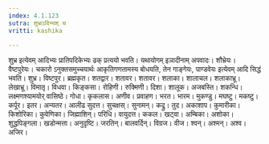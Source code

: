 ```yaml
---
index: 4.1.123
sutra: शुभ्राऽदिभ्यश् च
vritti: kashika

---
```

शुभ्र इत्येवम् आदिभ्यः प्रातिपदिकेभ्यः ढक् प्रत्ययो भवति। यथायोगम् इञादीनाम् अपवादः। शौभ्रेयः। वैष्टपुरेयः। चकारो ऽनुक्तसमुच्चयार्थः आकृतिगणतामस्य बोधयति, तेन गाङ्गेयः, पाण्डवेयः इत्येवम् आदि सिद्धं भवति। शुभ्र। विष्टपुर। ब्रह्मकृत। शतद्वार। शतावर। शतावर। शलाका। शालाचल। शलाकाभ्रू। लेखाभ्रू। विमातृ। विधवा। किङ्कसा। रोहिणी। रुक्मिणी। दिशा। शालूक। अजबस्ति। शकन्धि। लक्ष्मणश्यामयोर् वासिष्ठे। गोधा। कृकलास। अणीव। प्रवाहण। भरत। भारम। मुकण्डु। मघष्टु। मकष्टु। कर्पूर। इतर। अन्यतर। आलीढ सुदत्त। सुचक्षस्। सुनामन्। कद्रु। तुद। अकाशाप। कुमारीका। किशोरिका। कुवेणिका। जिह्माशिन्। परिधि। वायुदत्त। ककल। खट्वा। अम्बिका। अशोका। शुद्धपिङ्गला। खडोन्मत्ता। अनुदृष्टि। जरतिन्। बालवर्दिन्। विग्रज। वीज। श्वन्। अश्मन्। अश्व। अजिर।
